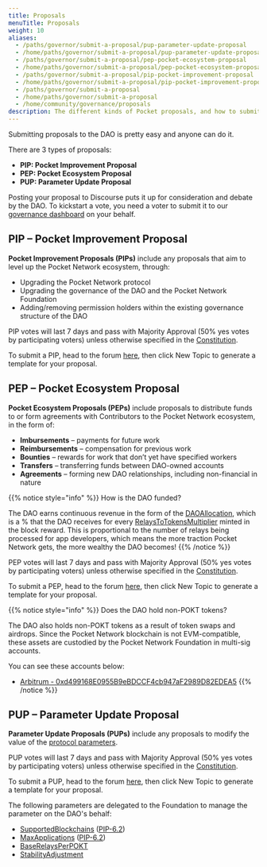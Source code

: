```yaml
---
title: Proposals
menuTitle: Proposals
weight: 10
aliases:
  - /paths/governor/submit-a-proposal/pup-parameter-update-proposal
  - /home/paths/governor/submit-a-proposal/pup-parameter-update-proposal
  - /paths/governor/submit-a-proposal/pep-pocket-ecosystem-proposal
  - /home/paths/governor/submit-a-proposal/pep-pocket-ecosystem-proposal
  - /paths/governor/submit-a-proposal/pip-pocket-improvement-proposal
  - /home/paths/governor/submit-a-proposal/pip-pocket-improvement-proposal
  - /paths/governor/submit-a-proposal
  - /home/paths/governor/submit-a-proposal
  - /home/community/governance/proposals
description: The different kinds of Pocket proposals, and how to submit one.
---
```



Submitting proposals to the DAO is pretty easy and anyone can do it.

There are 3 types of proposals:

* **PIP: Pocket Improvement Proposal**
* **PEP: Pocket Ecosystem Proposal**
* **PUP: Parameter Update Proposal**

Posting your proposal to Discourse puts it up for consideration and debate by the DAO. To kickstart a vote, you need a voter to submit it to our [governance dashboard](https://gov.pokt.network) on your behalf.

## PIP – Pocket Improvement Proposal

**Pocket Improvement Proposals (PIPs)** include any proposals that aim to level up the Pocket Network ecosystem, through:

* Upgrading the Pocket Network protocol
* Upgrading the governance of the DAO and the Pocket Network Foundation
* Adding/removing permission holders within the existing governance structure of the DAO

PIP votes will last 7 days and pass with Majority Approval (50% yes votes by participating voters) unless otherwise specified in the [Constitution](https://github.com/pokt-foundation/governance/blob/master/constitution/constitution.md).

To submit a PIP, head to the forum [here](https://forum.pokt.network/c/governance/pip/28), then click New Topic to generate a template for your proposal.

## PEP – Pocket Ecosystem Proposal

**Pocket Ecosystem Proposals (PEPs)** include proposals to distribute funds to or form agreements with Contributors to the Pocket Network ecosystem, in the form of:

* **Imbursements** – payments for future work
* **Reimbursements** – compensation for previous work
* **Bounties** – rewards for work that don’t yet have specified workers
* **Transfers** – transferring funds between DAO-owned accounts
* **Agreements** – forming new DAO relationships, including non-financial in nature

{{% notice style="info" %}}
How is the DAO funded?

The DAO earns continuous revenue in the form of the [DAOAllocation](/learn/protocol-parameters/#daoallocation), which is a % that the DAO receives for every [RelaysToTokensMultiplier](/learn/protocol-parameters/#relaystotokensmultiplier) minted in the block reward. This is proportional to the number of relays being processed for app developers, which means the more traction Pocket Network gets, the more wealthy the DAO becomes!
{{% /notice %}}

PEP votes will last 7 days and pass with Majority Approval (50% yes votes by participating voters) unless otherwise specified in the [Constitution](https://github.com/pokt-foundation/governance/blob/master/constitution/constitution.md).

To submit a PEP, head to the forum [here](https://forum.pokt.network/c/governance/pep/29), then click New Topic to generate a template for your proposal.

{{% notice style="info" %}}
Does the DAO hold non-POKT tokens?

The DAO also holds non-POKT tokens as a result of token swaps and airdrops. Since the Pocket Network blockchain is not EVM-compatible, these assets are custodied by the Pocket Network Foundation in multi-sig accounts.

You can see these accounts below:
* [Arbitrum - 0xd499168E0955B9eBDCCF4cb947aF2989D82EDEA5](https://arbiscan.io/address/0xd499168E0955B9eBDCCF4cb947aF2989D82EDEA5)
{{% /notice %}}

## PUP – Parameter Update Proposal

**Parameter Update Proposals (PUPs)** include any proposals to modify the value of the [protocol parameters](/learn/protocol-parameters/).

PUP votes will last 7 days and pass with Majority Approval (50% yes votes by participating voters) unless otherwise specified in the [Constitution](https://github.com/pokt-foundation/governance/blob/master/constitution/constitution.md).

To submit a PUP, head to the forum [here](https://forum.pokt.network/c/governance/pup/30), then click New Topic to generate a template for your proposal.

The following parameters are delegated to the Foundation to manage the parameter on the DAO's behalf:

* [SupportedBlockchains](/learn/protocol-parameters/#supportedblockchains) ([PIP-6.2](https://forum.pokt.network/t/pip-6-2-settlers-of-new-chains/1027))
* [MaxApplications](/learn/protocol-parameters/#maxapplications) ([PIP-6.2](https://forum.pokt.network/t/pip-6-2-settlers-of-new-chains/1027))
* [BaseRelaysPerPOKT](/learn/protocol-parameters/#baserelaysperpokt)
* [StabilityAdjustment](/learn/protocol-parameters/#stabilityadjustment)
